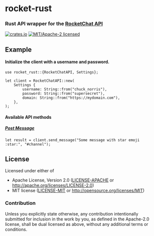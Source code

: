 # rocket-rust 

### Rust API wrapper for the [RocketChat API](https://docs.rocket.chat/development-docs)

[![crates.io](https://img.shields.io/crates/v/rocket-rust.svg)](https://crates.io/crates/rocket-rust)
[![MIT/Apache-2 licensed](https://img.shields.io/crates/l/reqwest.svg)](./LICENSE-APACHE)

## Example

#### Initialize the client with a username and password.

```rust,no_run
use rocket_rust::{RocketChatAPI, Settings};

let client = RocketChatAPI::new(
    Settings {
        username: String::from("chuck_norris"),
        password: String::from("supersecret"),
        domain: String::from("https://mydomain.com"),
    },
);
```

#### Available API methods

##### [Post Message](https://developer.rocket.chat/reference/api/rest-api/endpoints/core-endpoints/chat-endpoints/postmessage)

```rust,no_run
let result = client.send_message("Some message with star emoji :star:", "#channel");
```


## License

Licensed under either of

- Apache License, Version 2.0 ([LICENSE-APACHE](LICENSE-APACHE) or http://apache.org/licenses/LICENSE-2.0)
- MIT license ([LICENSE-MIT](LICENSE-MIT) or http://opensource.org/licenses/MIT)

### Contribution

Unless you explicitly state otherwise, any contribution intentionally submitted
for inclusion in the work by you, as defined in the Apache-2.0 license, shall
be dual licensed as above, without any additional terms or conditions.
